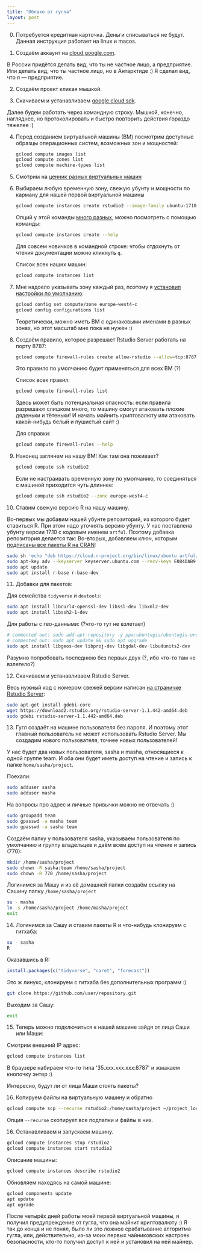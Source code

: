```yaml
---
title: "Облако от гугла"
layout: post
---
```



0. Потребуется кредитная карточка. Деньги списываться не будут. Данная инструкция работает на linux и macos.

1. Создаём аккаунт на [cloud.google.com](https://cloud.google.com).

В России придётся делать вид, что ты не частное лицо, а предприятие. Или делать вид, что ты частное лицо, но в Антарктиде :) 
Я сделал вид, что я — предприятие.

2. Создаём проект кликая мышкой.

3. Скачиваем и устанавливаем [google cloud sdk](https://cloud.google.com/sdk/). 

Далее будем работать через командную строку. Мышкой, конечно, нагляднее, но протоколировать и быстро повторить действия гораздо тяжелее :)

4. Перед созданием виртуальной машины (ВМ) посмотрим доступные образцы операционных систем, возможных зон и мощностей:

   ```bash
   gcloud compute images list
   gcloud compute zones list
   gcloud compute machine-types list
   ```

5. Смотрим на [ценник разных виртуальных машин](https://cloud.google.com/compute/pricing)

6. Выбираем любую временную зону, свежую убунту и мощности по карману для нашей первой виртуальной машины

   ```bash
   gcloud compute instances create rstudio2 --image-family ubuntu-1710 --image-project ubuntu-os-cloud --machine-type n1-standard-4 --zone europe-west4-c
   ```

   Опций у этой команды [много разных](https://cloud.google.com/sdk/gcloud/reference/compute/instances/create), можно посмотреть с помощью команды:
   ```bash
   gcloud compute instances create --help
   ```

   Для совсем новичков в командной строке: чтобы отдохнуть от чтения документации можно кликнуть `q`.


   Список всех наших машин:
   ```bash
   gcloud compute instances list
   ```


7. Мне надоело указывать зону каждый раз, поэтому я [установил настройки по умолчанию](https://cloud.google.com/compute/docs/gcloud-compute/#set_default_zone_and_region_in_your_local_client):

   ```bash
   gcloud config set compute/zone europe-west4-c
   gcloud config configurations list
   ```
  
   Теоретически, можно иметь ВМ с одинаковыми именами в разных зонах, но этот масштаб мне пока не нужен :)

8. Создаём правило, которое разрешает Rstudio Server работать на порту 8787:

   ```bash
   gcloud compute firewall-rules create allow-rstudio --allow=tcp:8787
   ```

   Это правило по умолчанию будет применяться для всех ВМ (?)

   Список всех правил:
   ```bash
   gcloud compute firewall-rules list
   ```

   Здесь может быть потенциальная опасность: если правила разрешают слишком много, то машину смогут атаковать плохие дяденьки и тётеньки!
   И начать майнить криптовалюту или атаковать какой-нибудь белый и пушистый сайт :)

   Для справки:

   ```bash
   gcloud compute firewall-rules --help 
   ```

9. Наконец заглянем на нашу ВМ! Как там она поживает?

   ```bash
   gcloud compute ssh rstudio2
   ```

   Если не настраивать временную зону по умолчанию, то соединяться с машиной приходится чуть длиннее:
   ```bash
   gcloud compute ssh rstudio2 --zone europe-west4-c
   ```
10. Ставим свежую версию R на нашу машину. 

   Во-первых мы добавим нашей убунте репозиторий, из которого будет ставиться R. При этом надо уточнять версию убунту. 
   У нас поставлена убунту версии 17.10 с кодовым именем `artful`. Поэтому добавка репозитория делается так:
   Во-вторых, добавляем ключ, которым [подписаны все пакеты R на CRAN](https://cran.r-project.org/bin/linux/ubuntu/README):

   ```bash
   sudo sh 'echo "deb https://cloud.r-project.org/bin/linux/ubuntu artful/" >> /etc/apt/sources.list'
   sudo apt-key adv --keyserver keyserver.ubuntu.com --recv-keys E084DAB9
   sudo apt update
   sudo apt install r-base r-base-dev
   ```

11. Добавки для пакетов:

   Для семейства `tidyverse` и `devtools`:
   ```bash
   sudo apt install libcurl4-openssl-dev libssl-dev libxml2-dev
   sudo apt install libssh2-1-dev
   ```

   Для работы с гео-данными: (?что-то тут не взлетает)
   ```bash
   # commented out: sudo add-apt-repository -y ppa:ubuntugis/ubuntugis-unstable
   # commented out: sudo apt update && sudo apt upgrade
   sudo apt install libgeos-dev libproj-dev libgdal-dev libudunits2-dev
   ```
   
   Разумно попробовать последнюю без первых двух (?, ибо что-то там не взлетело?)


12. Скачиваем и устанавливаем Rstudio Server.

   Весь нужный код с номером свежей версии написан [на страничке Rstudio Server](https://www.rstudio.com/products/rstudio/download-server/):
   ```bash
   sudo apt-get install gdebi-core
   wget https://download2.rstudio.org/rstudio-server-1.1.442-amd64.deb
   sudo gdebi rstudio-server-1.1.442-amd64.deb
   ```

13. Гугл создаёт на машине пользователя без пароля. 
И поэтому этот главный пользователь не может использовать Rstudio Server. 
Мы создадим нового пользователя, точнее новых пользователей!

У нас будет два новых пользователя, sasha и masha, относящиеся к одной группе team. 
И оба они будет иметь доступ на чтение и запись к папке `home/sasha/project`.


   Поехали:
   ```bash
   sudo adduser sasha
   sudo adduser masha
   ```

   На вопросы про адрес и личные привычки можно не отвечать :)

   ```bash
   sudo groupadd team
   sudo gpasswd -a masha team
   sudo gpasswd -a sasha team
   ```

   Создаём папку у пользователя sasha, указываем пользователя по умолчанию и группу владельцев и даём всем доступ на чтение и запись (770):
   ```bash
   mkdir /home/sasha/project
   sudo chown -R sasha:team /home/sasha/project
   sudo chown -R 770 /home/sasha/project
   ```

   Логинимся за Машу и из её домашней папки создаём ссылку на Сашину папку `/home/sasha/project`
   ```bash
   su - masha
   ln -s /home/sasha/project /home/masha/project
   exit
   ```

14. Логинимся за Сашу и ставим пакеты R и что-нибудь клонируем с гитхаба:

   ```bash
   su - sasha
   R
   ```

   Оказавшись в R:
   ```r
   install.packages(c("tidyverse", "caret", "forecast"))
   ```

   Это ж линукс, клонируем с гитхаба без дополнительных программ :)
   ```bash
   git clone https://github.com/user/repository.git
   ```


   Выходим за Сашу:
   ```bash
   exit
   ```

15. Теперь можно подключиться к нашей машине зайдя от лица Саши или Маши:
   
   Смотрим внешний IP адрес:
   ```bash
   gcloud compute instances list
   ```

   В браузере набираем что-то типа '35.xxx.xxx.xxx:8787' и жмакаем кнопочку энтер :)

   Интересно, будут ли от лица Маши стоять пакеты?



16. Копируем файлы на виртуальную машину и обратно

   ```bash
   gcloud compute scp --recurse rstudio2:/home/sasha/project ~/project_local_copy
   ```

   Опция `--recurse` скопирует все подпапки и файлы в них. 
   


16. Останавливаем и запускаем машину.
   
   ```bash
   gcloud compute instances stop rstudio2
   gcloud compute instances start rstudio2
   ```

   Описание машины:
   ```bash
   gcloud compute instances describe rstudio2
   ```

   Обновляем находясь на самой машине:
   ```bash
   gcloud components update
   apt update
   apt ugrade
   ```



После четырёх дней работы моей первой виртуальной машины, я получил предупреждение от гугла, что она майнит криптовалюту :)
Я так до конца и не понял, было ли это ложное срабатывание алгоритма гугла, или, действительно, 
из-за моих первых чайниковских настроек безопасности, кто-то получил доступ к ней и установил на ней майнер.


